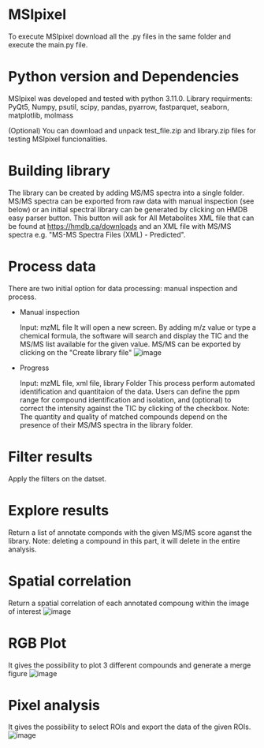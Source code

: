 # MSIpixel
To execute MSIpixel download all the .py files in the same folder and execute the main.py file.

# Python version and Dependencies
MSIpixel was developed and tested with python 3.11.0.
Library requirments: PyQt5, Numpy, psutil, scipy, pandas, pyarrow, fastparquet, seaborn, matplotlib, molmass

(Optional) You can download and unpack test_file.zip and library.zip files for testing MSIpixel funcionalities.

# Building library
The library can be created by adding MS/MS spectra into a single folder. MS/MS spectra can be exported from raw data with manual inspection (see below) or an initial spectral library can be generated by clicking on HMDB easy parser button. This button will ask for All Metabolites XML file that can be found at https://hmdb.ca/downloads and an XML file with MS/MS spectra e.g. "MS-MS Spectra Files (XML) - Predicted".

# Process data
There are two initial option for data processing: manual inspection and process.
  - Manual inspection
  
    Input: mzML file
    It will open a new screen. By adding m/z value or type a chemical formula, the software will search and display the TIC and the MS/MS list available for the given       value. MS/MS can be exported by clicking on the "Create library file"
    ![image](https://user-images.githubusercontent.com/91892227/224060350-4f739363-8fc4-4a56-b541-1be7b2105177.png)

  - Progress
  
    Input: mzML file, xml file, library Folder
    This process perform automated identification and quantitaion of the data. Users can define the ppm range for compound identification and isolation, and (optional)       to correct the intensity against the TIC by clicking of the checkbox.
    Note: The quantity and quality of matched compounds depend on the presence of their MS/MS     spectra in the library folder.
 
# Filter results
 
 Apply the filters on the datset.
 
# Explore results
 
 Return a list of annotate componds with the given MS/MS score aganst the library. Note: deleting a compound in this part, it will delete in the entire analysis.
 
# Spatial correlation
 
 Return a spatial correlation of each annotated compoung within the image of interest
 ![image](https://user-images.githubusercontent.com/91892227/223116192-4fae41b7-7977-439c-a39f-4f758a91c38a.png)

 
# RGB Plot
 
 It gives the possibility to plot 3 different compounds and generate a merge figure
 ![image](https://user-images.githubusercontent.com/91892227/223116432-5b5d9a18-ac8b-4fa6-882f-1e1c1caca620.png)

 
# Pixel analysis
 
 It gives the possibility to select ROIs and export the data of the given ROIs.
 ![image](https://user-images.githubusercontent.com/91892227/223116680-7236fe23-115f-4af1-bf57-80539a232572.png)
